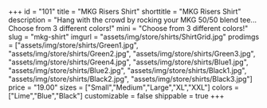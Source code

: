 +++
id = "101"
title = "MKG Risers Shirt"
shorttitle = "MKG Risers Shirt"
description = "Hang with the crowd by rocking your MKG 50/50 blend tee... Choose from 3 different colors!"
mini = "Choose from 3 different colors!"
slug = "mkg-shirt"
imgurl = "assets/img/store/shirts/ShirtGrid.jpg"
prodimgs = ["assets/img/store/shirts/Green1.jpg", "assets/img/store/shirts/Green2.jpg", "assets/img/store/shirts/Green3.jpg", "assets/img/store/shirts/Green4.jpg", "assets/img/store/shirts/Blue1.jpg", "assets/img/store/shirts/Blue2.jpg", "assets/img/store/shirts/Black1.jpg", "assets/img/store/shirts/Black2.jpg", "assets/img/store/shirts/Black3.jpg"]
price = "19.00"
sizes = ["Small","Medium","Large","XL","XXL"]
colors = ["Lime","Blue","Black"]
customizable = false
shippable = true
+++
